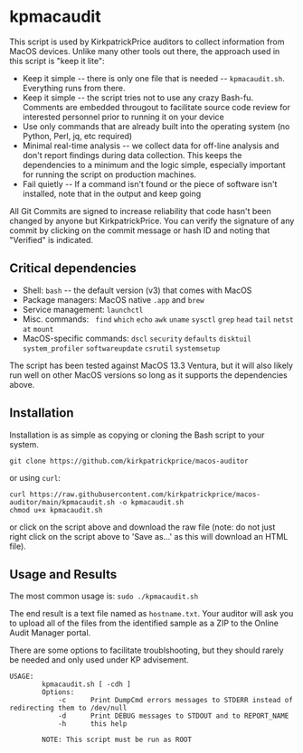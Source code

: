 # kpmacaudit

This script is used by KirkpatrickPrice auditors to collect information from MacOS devices.  Unlike many other tools out there, the approach used in this script is "keep it lite":
* Keep it simple -- there is only one file that is needed -- `kpmacaudit.sh`.  Everything runs from there.
* Keep it simple -- the script tries not to use any crazy Bash-fu.  Comments are embedded througout to facilitate source code review for interested personnel prior to running it on your device
* Use only commands that are already built into the operating system (no Python, Perl, jq, etc required)
* Minimal real-time analysis -- we collect data for off-line analysis and don't report findings during data collection.  This keeps the dependencies to a minimum and the logic simple, especially important for running the script on production machines.
* Fail quietly -- If a command isn't found or the piece of software isn't installed, note that in the output and keep going

All Git Commits are signed to increase reliability that code hasn't been changed by anyone but KirkpatrickPrice.  You can verify the signature of any commit by clicking on the commit message or hash ID and noting that "Verified" is indicated.

## Critical dependencies ##
* Shell: `bash` -- the default version (v3) that comes with MacOS
* Package managers: MacOS native `.app` and `brew`
* Service management: `launchctl`
* Misc. commands:   `find` `which` `echo` `awk` `uname` `sysctl` `grep` `head` `tail` `netstat` `mount`
* MacOS-specific commands: `dscl` `security` `defaults` `disktuil` `system_profiler` `softwareupdate` `csrutil` `systemsetup`

The script has been tested against MacOS 13.3 Ventura, but it will also likely run well on other MacOS versions so long as it supports the dependencies above.

## Installation
Installation is as simple as copying or cloning the Bash script to your system.

`git clone https://github.com/kirkpatrickprice/macos-auditor`

or using `curl`:

```
curl https://raw.githubusercontent.com/kirkpatrickprice/macos-auditor/main/kpmacaudit.sh -o kpmacaudit.sh
chmod u+x kpmacaudit.sh
```

or click on the script above and download the raw file (note: do not just right click on the script above to 'Save as...' as this will download an HTML file).

## Usage and Results
The most common usage is:
`sudo ./kpmacaudit.sh`

The end result is a text file named as `hostname.txt`.  Your auditor will ask you to upload all of the files from the identified sample as a ZIP to the Online Audit Manager portal.

There are some options to facilitate troublshooting, but they should rarely be needed and only used under KP advisement.
```
USAGE:
        kpmacaudit.sh [ -cdh ]
        Options:
            -c      Print DumpCmd errors messages to STDERR instead of redirecting them to /dev/null
            -d      Print DEBUG messages to STDOUT and to REPORT_NAME
            -h      this help

        NOTE: This script must be run as ROOT
```
